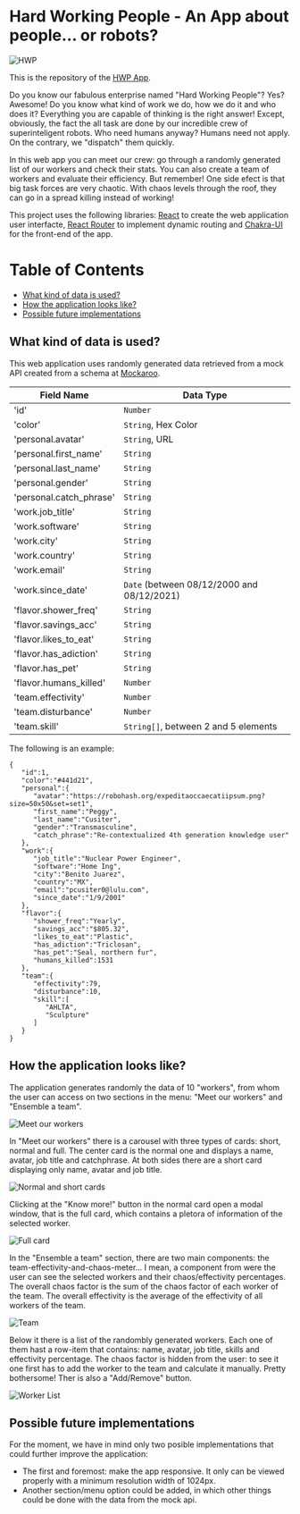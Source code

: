# Hard Working People - An App about people... or robots?

![HWP](/readme-assets/hwp-banner.jpg)

This is the repository of the [HWP App]().

Do you know our fabulous enterprise named "Hard Working People"? Yes? Awesome!
Do you know what kind of work we do, how we do it and who does it? Everything you are capable of thinking is the right answer! Except, obviously, the fact the all task are done by our incredible crew of superinteligent robots. Who need humans anyway? Humans need not apply. On the contrary, we "dispatch" them quickly.

In this web app you can meet our crew: go through a randomly generated list of our workers and check their stats. You can also create a team of workers and evaluate their efficiency. But remember! One side efect is that big task forces are very chaotic. With chaos levels through the roof, they can go in a spread killing instead of working!

This project uses the following libraries: [React](https://es.reactjs.org/) to create the web application user interfacte, [React Router](https://reactrouter.com/web/guides/quick-start) to implement dynamic routing and [Chakra-UI](https://chakra-ui.com/docs/getting-started) for the front-end of the app.

# Table of Contents

- [What kind of data is used?](#what-kind-of-data-is-used)
- [How the application looks like?](#how-the-application-looks-line)
- [Possible future implementations](#possible-future-implementations)

## What kind of data is used?

This web application uses randomly generated data retrieved from a mock API created from a schema at [Mockaroo](https://www.mockaroo.com/73781c90).

| Field Name              | Data Type                                  |
| ----------------------- | ------------------------------------------ |
| 'id'                    | `Number`                                   |
| 'color'                 | `String`, Hex Color                        |
| 'personal.avatar'       | `String`, URL                              |
| 'personal.first_name'   | `String`                                   |
| 'personal.last_name'    | `String`                                   |
| 'personal.gender'       | `String`                                   |
| 'personal.catch_phrase' | `String`                                   |
| 'work.job_title'        | `String`                                   |
| 'work.software'         | `String`                                   |
| 'work.city'             | `String`                                   |
| 'work.country'          | `String`                                   |
| 'work.email'            | `String`                                   |
| 'work.since_date'       | `Date` (between 08/12/2000 and 08/12/2021) |
| 'flavor.shower_freq'    | `String`                                   |
| 'flavor.savings_acc'    | `String`                                   |
| 'flavor.likes_to_eat'   | `String`                                   |
| 'flavor.has_adiction'   | `String`                                   |
| 'flavor.has_pet'        | `String`                                   |
| 'flavor.humans_killed'  | `Number`                                   |
| 'team.effectivity'      | `Number`                                   |
| 'team.disturbance'      | `Number`                                   |
| 'team.skill'            | `String[]`, between 2 and 5 elements       |

The following is an example:

```
{
   "id":1,
   "color":"#441d21",
   "personal":{
      "avatar":"https://robohash.org/expeditaoccaecatiipsum.png?size=50x50&set=set1",
      "first_name":"Peggy",
      "last_name":"Cusiter",
      "gender":"Transmasculine",
      "catch_phrase":"Re-contextualized 4th generation knowledge user"
   },
   "work":{
      "job_title":"Nuclear Power Engineer",
      "software":"Home Ing",
      "city":"Benito Juarez",
      "country":"MX",
      "email":"pcusiter0@lulu.com",
      "since_date":"1/9/2001"
   },
   "flavor":{
      "shower_freq":"Yearly",
      "savings_acc":"$805.32",
      "likes_to_eat":"Plastic",
      "has_adiction":"Triclosan",
      "has_pet":"Seal, northern fur",
      "humans_killed":1531
   },
   "team":{
      "effectivity":79,
      "disturbance":10,
      "skill":[
         "AHLTA",
         "Sculpture"
      ]
   }
}
```

## How the application looks like?

The application generates randomly the data of 10 "workers", from whom the user can access on two sections in the menu: "Meet our workers" and "Ensemble a team".

![Meet our workers](/readme-assets/meet-menu.jpg)

In "Meet our workers" there is a carousel with three types of cards: short, normal and full. The center card is the normal one and displays a name, avatar, job title and catchphrase. At both sides there are a short card displaying only name, avatar and job title.

![Normal and short cards](/readme-assets/meet-workers.jpg)

Clicking at the "Know more!" button in the normal card open a modal window, that is the full card, which contains a pletora of information of the selected worker.

![Full card](/readme-assets/modal-worker.jpg)

In the "Ensemble a team" section, there are two main components: the team-effectivity-and-chaos-meter... I mean, a component from were the user can see the selected workers and their chaos/effectivity percentages. The overall chaos factor is the sum of the chaos factor of each worker of the team. The overall effectivity is the average of the effectivity of all workers of the team.

![Team](/readme-assets/team.jpg)

Below it there is a list of the randombly generated workers. Each one of them hast a row-item that contains: name, avatar, job title, skills and effectivity percentage. The chaos factor is hidden from the user: to see it one first has to add the worker to the team and calculate it manually. Pretty bothersome! Ther is also a "Add/Remove" button.

![Worker List](/readme-assets/list.jpg)

## Possible future implementations

For the moment, we have in mind only two posible implementations that could further improve the application:

- The first and foremost: make the app responsive. It only can be viewed properly with a minimum resolution width of 1024px.
- Another section/menu option could be added, in which other things could be done with the data from the mock api.

